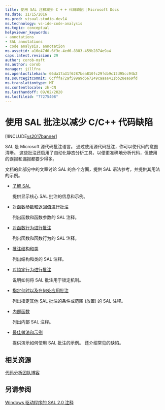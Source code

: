 ```yaml
---
title: 使用 SAL 注释减少 C + + 代码缺陷 |Microsoft Docs
ms.date: 11/15/2016
ms.prod: visual-studio-dev14
ms.technology: vs-ide-code-analysis
ms.topic: conceptual
helpviewer_keywords:
- annotations
- SAL annotations
- code analysis, annotation
ms.assetid: a16e47d0-6f3e-4ed6-8883-459b2874e9a4
caps.latest.revision: 29
author: corob-msft
ms.author: corob
manager: jillfra
ms.openlocfilehash: 66da17a31f6287bea810fc29fdb9c12d95cc94b2
ms.sourcegitcommit: 6cfffa72af599a9d667249caaaa411bb28ea69fd
ms.translationtype: MT
ms.contentlocale: zh-CN
ms.lasthandoff: 09/02/2020
ms.locfileid: "77275408"
---
```

# <a name="using-sal-annotations-to-reduce-cc-code-defects"></a>使用 SAL 批注以减少 C/C++ 代码缺陷
[!INCLUDE[vs2017banner](../includes/vs2017banner.md)]

SAL 是 Microsoft 源代码批注语言。 通过使用源代码批注，你可以使代码的意图清晰。 这些批注还启用了自动化静态分析工具，以便更准确地分析代码，但使用的误报和漏报都要少得多。  
  
 文档的此部分中的文章讨论 SAL 的各个方面，提供 SAL 语法参考，并提供其用法的示例。  
  
- [了解 SAL](../code-quality/understanding-sal.md)  
  
     提供显示核心 SAL 批注的信息和示例。  
  
- [对函数参数和返回值进行批注](../code-quality/annotating-function-parameters-and-return-values.md)  
  
     列出函数和函数参数的 SAL 注释。  
  
- [对函数行为进行批注](../code-quality/annotating-function-behavior.md)  
  
     列出函数和函数行为的 SAL 注释。  
  
- [批注结构和类](../code-quality/annotating-structs-and-classes.md)  
  
     列出结构和类的 SAL 注释。  
  
- [对锁定行为进行批注](../code-quality/annotating-locking-behavior.md)  
  
     说明如何将 SAL 批注用于锁定机制。  
  
- [指定何时以及在何处应用批注](../code-quality/specifying-when-and-where-an-annotation-applies.md)  
  
     列出指定其他 SAL 批注的条件或范围 (放置) 的 SAL 注释。  
  
- [内部函数](../code-quality/intrinsic-functions.md)  
  
     列出内部 SAL 注释。  
  
- [最佳做法和示例](../code-quality/best-practices-and-examples-sal.md)  
  
     提供演示如何使用 SAL 批注的示例。 还介绍常见的缺陷。  
  
## <a name="related-resources"></a>相关资源  
 [代码分析团队博客](https://blogs.msdn.com/b/codeanalysis/)  
  
## <a name="see-also"></a>另请参阅  
 [Windows 驱动程序的 SAL 2.0 注释](https://msdn.microsoft.com/library/windows/hardware/hh454237.aspx)
